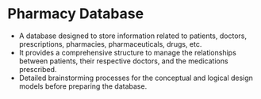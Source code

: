 # Pharmacy Database
* A database designed to store information related to patients, doctors, prescriptions, pharmacies, pharmaceuticals, drugs, etc. 
* It provides a comprehensive structure to manage the relationships between patients, their respective doctors, and the medications prescribed.
* Detailed brainstorming processes for the conceptual and logical design models before preparing the database.
